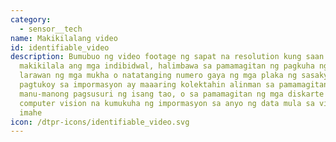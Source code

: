 ```yaml
---
category: 
  - sensor__tech
name: Makikilalang video
id: identifiable_video
description: Bumubuo ng video footage ng sapat na resolution kung saan
  makikilala ang mga indibidwal, halimbawa sa pamamagitan ng pagkuha ng mga
  larawan ng mga mukha o natatanging numero gaya ng mga plaka ng sasakyan. Ang
  pagtukoy sa impormasyon ay maaaring kolektahin alinman sa pamamagitan ng
  manu-manong pagsusuri ng isang tao, o sa pamamagitan ng mga diskarte sa
  computer vision na kumukuha ng impormasyon sa anyo ng data mula sa video o mga
  imahe
icon: /dtpr-icons/identifiable_video.svg
---
```

